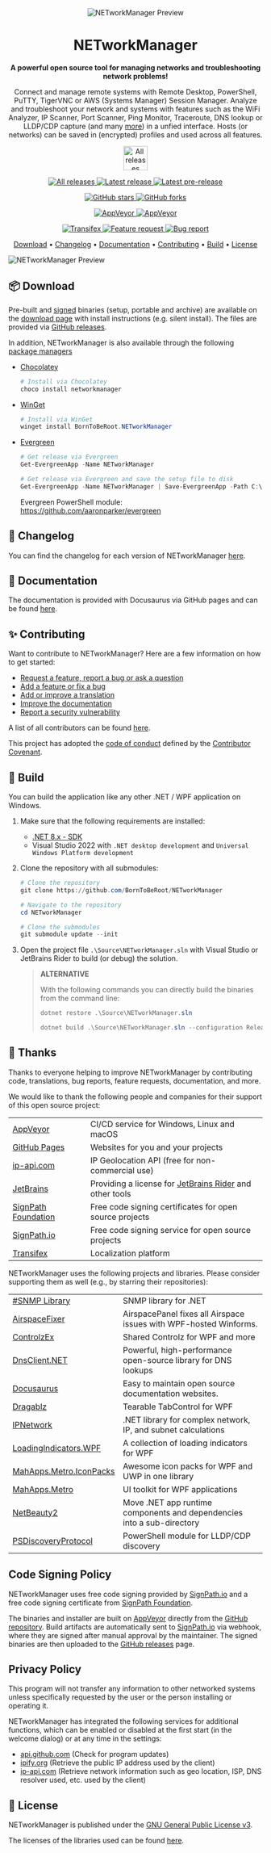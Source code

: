 <div align="center">
  <img alt="NETworkManager Preview" src="https://github.com/BornToBeRoot/NETworkManager/blob/main/Images/NETworkManager_128x128.png?raw=true" />
  <h1>NETworkManager</h1>
  <p>
    <b>A powerful open source tool for managing networks and troubleshooting network problems!</b>
  </p>
  <p>
    Connect and manage remote systems with Remote Desktop, PowerShell, PuTTY, TigerVNC or AWS (Systems Manager) Session Manager. Analyze and troubleshoot your network and systems with features such as the WiFi Analyzer, IP Scanner, Port Scanner, Ping Monitor, Traceroute, DNS lookup or LLDP/CDP capture (and many <a href="https://borntoberoot.net/NETworkManager/docs/features">more</a>) in a unfied interface. Hosts (or networks) can be saved in (encrypted) profiles and used across all features.  
  <p>
     <a href="https://borntoberoot.net/NETworkManager/download" target="_blank">
      <img alt="All releases" src="https://img.shields.io/badge/>>_download_now_<<-00abbd?style=for-the-badge" height="48" />
    </a>
  </p>
  <p>
    <a href="https://github.com/BornToBeroot/NETworkManager/releases" target="_blank">
      <img alt="All releases" src="https://img.shields.io/github/downloads/BornToBeroot/NETworkManager/total.svg?style=for-the-badge&logo=github" />
    </a>    
    <a href="https://github.com/BornToBeroot/NETworkManager/releases/latest" target="_blank">
      <img alt="Latest release" src="https://img.shields.io/github/downloads/BornToBeroot/NETworkManager/latest/total.svg?style=for-the-badge&logo=github" />
    </a>
    <a href="https://github.com/BornToBeroot/NETworkManager/releases" target="_blank">
      <img alt="Latest pre-release" src="https://img.shields.io/github/downloads-pre/BornToBeroot/NETworkManager/latest/total.svg?label=downloads%40pre-release&style=for-the-badge&logo=github" />
    </a>
  </p>
  <p>
    <a href="https://github.com/BornToBeroot/NETworkManager/stargazers" target="_blank">
      <img alt="GitHub stars" src="https://img.shields.io/github/stars/BornToBeroot/NETworkManager.svg?style=for-the-badge&logo=github" />
    </a>
    <a href="https://github.com/BornToBeroot/NETworkManager/network" target="_blank">       
      <img alt="GitHub forks" src="https://img.shields.io/github/forks/BornToBeroot/NETworkManager.svg?style=for-the-badge&logo=github" />
    </a>
  </p>
  <p> 
    <a href="https://ci.appveyor.com/project/BornToBeRoot/NETworkManager/branch/main">
      <img alt="AppVeyor" src="https://img.shields.io/appveyor/ci/BornToBeRoot/NETworkManager/main.svg?style=for-the-badge&logo=appveyor&&label=main" />
    </a>   
    <a href="https://github.com/BornToBeRoot/NETworkManager/blob/main/LICENSE">
      <img alt="AppVeyor" src="https://img.shields.io/github/license/BornToBeroot/NETworkManager.svg?style=for-the-badge&logo=github" />
    </a>     
  </p> 
  <p> 
    <a href="https://transifex.com/BornToBeRoot/NETworkManager/">
      <img alt="Transifex" src="https://img.shields.io/badge/transifex-translate-green.svg?style=for-the-badge" />
    </a>   
    <a href="https://github.com/BornToBeRoot/NETworkManager/issues/new?labels=Feature-Request&template=Feature_request.md">
      <img alt="Feature request" src="https://img.shields.io/badge/github-feature_request-green.svg?style=for-the-badge&logo=github" />
    </a>       
    <a href="https://github.com/BornToBeRoot/NETworkManager/issues/new?labels=Issue&template=Bug_report.md">
      <img alt="Bug report" src="https://img.shields.io/badge/github-bug_report-red.svg?style=for-the-badge&logo=github" />
    </a>     
  </p>
  <p>
    <a href="#-download">Download</a> • <a href="#-changelog">Changelog</a> • <a href="#-documentation">Documentation</a> • <a href="#-contributing">Contributing</a> • <a href="#-build">Build</a> • <a href="#-license">License</a>
  </p>
</div>

<img alt="NETworkManager Preview" src="https://github.com/BornToBeRoot/NETworkManager/blob/main/Website/static/img/preview.gif?raw=true" />

## 📦 Download

Pre-built and [signed](https://borntoberoot.net/NETworkManager/download#code-signing-policy) binaries (setup, portable and archive) are available on the [download page](https://borntoberoot.net/NETworkManager/Download) with install instructions (e.g. silent install). The files are provided via [GitHub releases](https://github.com/BornToBeRoot/NETworkManager/releases/latest).

In addition, NETworkManager is also available through the following [package managers](https://borntoberoot.net/NETworkManager/download#package-manager)

- [Chocolatey](https://chocolatey.org/packages/NETworkManager)

  ```PowerShell
  # Install via Chocolatey
  choco install networkmanager
  ```

- [WinGet](https://github.com/microsoft/winget-pkgs/tree/master/manifests/b/BornToBeRoot/NETworkManager/)

  ```PowerShell
  # Install via WinGet
  winget install BornToBeRoot.NETworkManager
  ```

- [Evergreen](https://stealthpuppy.com/evergreen/apps/)

  ```PowerShell
  # Get release via Evergreen
  Get-EvergreenApp -Name NETworkManager
  
  # Get release via Evergreen and save the setup file to disk
  Get-EvergreenApp -Name NETworkManager | Save-EvergreenApp -Path C:\Users\$env:Username\Downloads\
  ```

  Evergreen PowerShell module: <https://github.com/aaronparker/evergreen>

## 📃 Changelog

You can find the changelog for each version of NETworkManager [here](https://borntoberoot.net/NETworkManager/docs/category/changelog).

## 📖 Documentation

The documentation is provided with Docusaurus via GitHub pages and can be found [here](https://borntoberoot.net/NETworkManager/docs/introduction).

## ✨ Contributing

Want to contribute to NETworkManager? Here are a few information on how to get started:

- [Request a feature, report a bug or ask a question](CONTRIBUTING.md#contributing)
- [Add a feature or fix a bug](CONTRIBUTING.md#code)
- [Add or improve a translation](CONTRIBUTING.md#translation)
- [Improve the documentation](CONTRIBUTING.md#documentation)
- [Report a security vulnerability](https://github.com/BornToBeRoot/NETworkManager/blob/main/SECURITY.md)

A list of all contributors can be found [here](https://github.com/BornToBeRoot/NETworkManager/blob/main/Contributors.md).

This project has adopted the [code of conduct](https://github.com/BornToBeRoot/NETworkManager/blob/main/CODE_OF_CONDUCT.md) defined by the [Contributor Covenant](https://contributor-covenant.org/).

## 🔧 Build

You can build the application like any other .NET / WPF application on Windows.

1. Make sure that the following requirements are installed:

   - [.NET 8.x - SDK](https://dotnet.microsoft.com/download/dotnet/8.0)
   - Visual Studio 2022 with `.NET desktop development` and `Universal Windows Platform development`

2. Clone the repository with all submodules:

   ```PowerShell
   # Clone the repository
   git clone https://github.com/BornToBeRoot/NETworkManager

   # Navigate to the repository
   cd NETworkManager

   # Clone the submodules
   git submodule update --init
   ```

3. Open the project file `.\Source\NETworkManager.sln` with Visual Studio or JetBrains Rider to build (or debug)
   the solution.

   > **ALTERNATIVE**
   >
   > With the following commands you can directly build the binaries from the command line:
   >
   > ```PowerShell
   > dotnet restore .\Source\NETworkManager.sln
   >
   > dotnet build .\Source\NETworkManager.sln --configuration Release --no-restore
   > ```

## 🙏 Thanks

Thanks to everyone helping to improve NETworkManager by contributing code, translations, bug reports, feature requests, documentation, and more.

We would like to thank the following people and companies for their support of this open source project:

|                                              |                                                                                             |
| -------------------------------------------- | ------------------------------------------------------------------------------------------- |
| [AppVeyor](https://www.appveyor.com/)        | CI/CD service for Windows, Linux and macOS                                                  |
| [GitHub Pages](https://pages.github.com/)    | Websites for you and your projects                                                          |
| [ip-api.com](https://ip-api.com/)            | IP Geolocation API (free for non-commercial use)                                            |
| [JetBrains](https://www.jetbrains.com/)      | Providing a license for [JetBrains Rider](https://www.jetbrains.com/rider/) and other tools |
| [SignPath Foundation](https://signpath.org/) | Free code signing certificates for open source projects                                     |
| [SignPath.io](https://signpath.io/)          | Free code signing service for open source projects                                          |
| [Transifex](https://www.transifex.com/)      | Localization platform                                                                       |

NETworkManager uses the following projects and libraries. Please consider supporting them as well (e.g., by starring their repositories):

|                                                                               |                                                                        |
| ----------------------------------------------------------------------------- | ---------------------------------------------------------------------- |
| [#SNMP Library](https://github.com/lextudio/sharpsnmplib)                     | SNMP library for .NET                                                  |
| [AirspaceFixer](https://github.com/chris84948/AirspaceFixer)                  | AirspacePanel fixes all Airspace issues with WPF-hosted Winforms.      |
| [ControlzEx](https://github.com/ControlzEx/ControlzEx)                        | Shared Controlz for WPF and more                                       |
| [DnsClient.NET](https://github.com/MichaCo/DnsClient.NET)                     | Powerful, high-performance open-source library for DNS lookups         |
| [Docusaurus](https://docusaurus.io/)                                          | Easy to maintain open source documentation websites.                   |
| [Dragablz](https://dragablz.net/)                                             | Tearable TabControl for WPF                                            |
| [IPNetwork](https://github.com/lduchosal/ipnetwork)                           | .NET library for complex network, IP, and subnet calculations          |
| [LoadingIndicators.WPF](https://github.com/zeluisping/LoadingIndicators.WPF)  | A collection of loading indicators for WPF                             |
| [MahApps.Metro.IconPacks](https://github.com/MahApps/MahApps.Metro.IconPacks) | Awesome icon packs for WPF and UWP in one library                      |
| [MahApps.Metro](https://mahapps.com/)                                         | UI toolkit for WPF applications                                        |
| [NetBeauty2](https://github.com/nulastudio/NetBeauty2)                        | Move .NET app runtime components and dependencies into a sub-directory |
| [PSDiscoveryProtocol](https://github.com/lahell/PSDiscoveryProtocol)          | PowerShell module for LLDP/CDP discovery                               |

## Code Signing Policy

NETworkManager uses free code signing provided by [SignPath.io](https://signpath.io/) and a free code signing certificate 
from [SignPath Foundation](https://signpath.org/).

The binaries and installer are built on [AppVeyor](https://ci.appveyor.com/project/BornToBeRoot/networkmanager) directly from the [GitHub repository](https://github.com/BornToBeRoot/NETworkManager/blob/main/appveyor.yml).
Build artifacts are automatically sent to [SignPath.io](https://signpath.io/) via webhook, where they are signed after manual approval by the maintainer.
The signed binaries are then uploaded to the [GitHub releases](https://github.com/BornToBeRoot/NETworkManager/releases) page.

## Privacy Policy

This program will not transfer any information to other networked systems unless specifically requested by the user or the person installing or operating it.

NETworkManager has integrated the following services for additional functions, which can be enabled or disabled at the first start (in the welcome dialog) or at any time in the settings:

- [api.github.com](https://docs.github.com/en/site-policy/privacy-policies/github-general-privacy-statement) (Check for program updates)
- [ipify.org](https://www.ipify.org/) (Retrieve the public IP address used by the client)
- [ip-api.com](https://ip-api.com/docs/legal) (Retrieve network information such as geo location, ISP, DNS resolver used, etc. used by the client)

## 📝 License

NETworkManager is published under the [GNU General Public License v3](https://github.com/BornToBeRoot/NETworkManager/blob/main/LICENSE).

The licenses of the libraries used can be found [here](https://github.com/BornToBeRoot/NETworkManager/tree/main/Source/NETworkManager.Documentation/Licenses).
